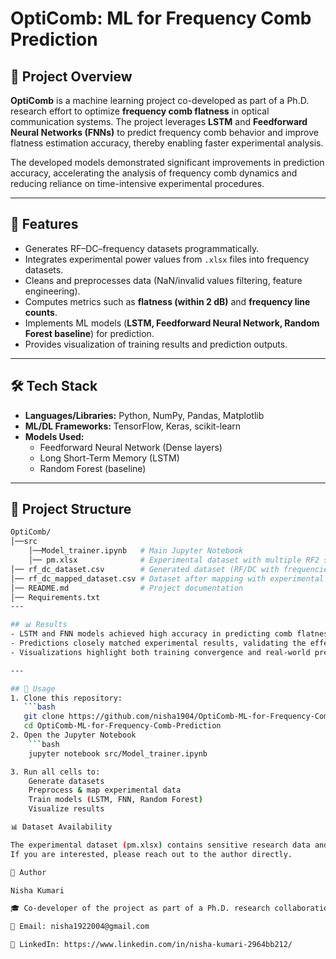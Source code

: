 # OptiComb: ML for Frequency Comb Prediction  

## 📌 Project Overview  
**OptiComb** is a machine learning project co-developed as part of a Ph.D. research effort to optimize **frequency comb flatness** in optical communication systems. The project leverages **LSTM** and **Feedforward Neural Networks (FNNs)** to predict frequency comb behavior and improve flatness estimation accuracy, thereby enabling faster experimental analysis.  

The developed models demonstrated significant improvements in prediction accuracy, accelerating the analysis of frequency comb dynamics and reducing reliance on time-intensive experimental procedures.  

---

## 🚀 Features  
- Generates RF–DC–frequency datasets programmatically.  
- Integrates experimental power values from `.xlsx` files into frequency datasets.  
- Cleans and preprocesses data (NaN/invalid values filtering, feature engineering).  
- Computes metrics such as **flatness (within 2 dB)** and **frequency line counts**.  
- Implements ML models (**LSTM, Feedforward Neural Network, Random Forest baseline**) for prediction.  
- Provides visualization of training results and prediction outputs.  

---

## 🛠️ Tech Stack  
- **Languages/Libraries:** Python, NumPy, Pandas, Matplotlib  
- **ML/DL Frameworks:** TensorFlow, Keras, scikit-learn  
- **Models Used:**  
  - Feedforward Neural Network (Dense layers)  
  - Long Short-Term Memory (LSTM)  
  - Random Forest (baseline)  

---

## 📂 Project Structure  
```bash
OptiComb/
│──src
    │──Model_trainer.ipynb   # Main Jupyter Notebook 
    │── pm.xlsx              # Experimental dataset with multiple RF2 sheets
│── rf_dc_dataset.csv        # Generated dataset (RF/DC with frequencies)
│── rf_dc_mapped_dataset.csv # Dataset after mapping with experimental data                
│── README.md                # Project documentation
│── Requirements.txt
---

## 📊 Results  
- LSTM and FNN models achieved high accuracy in predicting comb flatness.  
- Predictions closely matched experimental results, validating the effectiveness of the approach.  
- Visualizations highlight both training convergence and real-world prediction performance.  

---

## 📖 Usage  
1. Clone this repository:  
   ```bash
   git clone https://github.com/nisha1904/OptiComb-ML-for-Frequency-Comb-Prediction.git
   cd OptiComb-ML-for-Frequency-Comb-Prediction
2. Open the Jupyter Notebook
    ```bash
    jupyter notebook src/Model_trainer.ipynb

3. Run all cells to:
    Generate datasets
    Preprocess & map experimental data
    Train models (LSTM, FNN, Random Forest)
    Visualize results

📊 Dataset Availability

The experimental dataset (pm.xlsx) contains sensitive research data and is available upon request for academic/research purposes.
If you are interested, please reach out to the author directly.

👤 Author

Nisha Kumari

🎓 Co-developer of the project as part of a Ph.D. research collaboration

📧 Email: nisha1922004@gmail.com

🔗 LinkedIn: https://www.linkedin.com/in/nisha-kumari-2964bb212/
